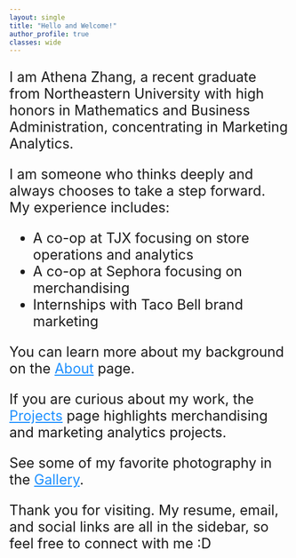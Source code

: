 ```yaml
---
layout: single
title: "Hello and Welcome!"
author_profile: true
classes: wide
---
```

<div style="font-size:25px;">

I am Athena Zhang, a recent graduate from Northeastern University with high honors in Mathematics and Business Administration, concentrating in Marketing Analytics.  

I am someone who thinks deeply and always chooses to take a step forward. My experience includes:  

- A co-op at TJX focusing on store operations and analytics  
- A co-op at Sephora focusing on merchandising  
- Internships with Taco Bell brand marketing  

You can learn more about my background on the <a href="./about" style="color:#1E90FF;">About</a> page.  

If you are curious about my work, the <a href="./projects" style="color:#1E90FF;">Projects</a> page highlights merchandising and marketing analytics projects. 

See some of my favorite photography in the <a href="./gallery" style="color:#1E90FF;">Gallery</a>.  

Thank you for visiting. My resume, email, and social links are all in the sidebar, so feel free to connect with me :D
</div>
